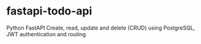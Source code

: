 # fastapi-todo-api
Python FastAPI Create, read, update and delete (CRUD) using PostgreSQL, JWT authentication and routing
